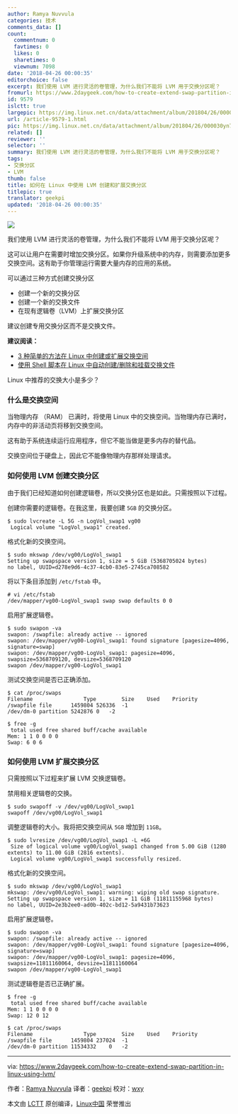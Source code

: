 ```yaml
---
author: Ramya Nuvvula
categories: 技术
comments_data: []
count:
  commentnum: 0
  favtimes: 0
  likes: 0
  sharetimes: 0
  viewnum: 7098
date: '2018-04-26 00:00:35'
editorchoice: false
excerpt: 我们使用 LVM 进行灵活的卷管理，为什么我们不能将 LVM 用于交换分区呢？
fromurl: https://www.2daygeek.com/how-to-create-extend-swap-partition-in-linux-using-lvm/
id: 9579
islctt: true
largepic: https://img.linux.net.cn/data/attachment/album/201804/26/000030yn7mvp87avlh1mmm.jpg
url: /article-9579-1.html
pic: https://img.linux.net.cn/data/attachment/album/201804/26/000030yn7mvp87avlh1mmm.jpg.thumb.jpg
related: []
reviewer: ''
selector: ''
summary: 我们使用 LVM 进行灵活的卷管理，为什么我们不能将 LVM 用于交换分区呢？
tags:
- 交换分区
- LVM
thumb: false
title: 如何在 Linux 中使用 LVM 创建和扩展交换分区
titlepic: true
translator: geekpi
updated: '2018-04-26 00:00:35'
---
```


![](/data/attachment/album/201804/26/000030yn7mvp87avlh1mmm.jpg)


我们使用 LVM 进行灵活的卷管理，为什么我们不能将 LVM 用于交换分区呢？


这可以让用户在需要时增加交换分区。如果你升级系统中的内存，则需要添加更多交换空间。这有助于你管理运行需要大量内存的应用的系统。


可以通过三种方式创建交换分区


* 创建一个新的交换分区
* 创建一个新的交换文件
* 在现有逻辑卷（LVM）上扩展交换分区


建议创建专用交换分区而不是交换文件。


**建议阅读：**


* [3 种简单的方法在 Linux 中创建或扩展交换空间](https://www.2daygeek.com/add-extend-increase-swap-space-memory-file-partition-linux/)
* [使用 Shell 脚本在 Linux 中自动创建/删除和挂载交换文件](https://www.2daygeek.com/shell-script-create-add-extend-swap-space-linux/)


Linux 中推荐的交换大小是多少？


### 什么是交换空间


当物理内存 （RAM） 已满时，将使用 Linux 中的交换空间。当物理内存已满时，内存中的非活动页将移到交换空间。


这有助于系统连续运行应用程序，但它不能当做是更多内存的替代品。


交换空间位于硬盘上，因此它不能像物理内存那样处理请求。


### 如何使用 LVM 创建交换分区


由于我们已经知道如何创建逻辑卷，所以交换分区也是如此。只需按照以下过程。


创建你需要的逻辑卷。在我这里，我要创建 `5GB` 的交换分区。



```
$ sudo lvcreate -L 5G -n LogVol_swap1 vg00
 Logical volume "LogVol_swap1" created.

```

格式化新的交换空间。



```
$ sudo mkswap /dev/vg00/LogVol_swap1
Setting up swapspace version 1, size = 5 GiB (5368705024 bytes)
no label, UUID=d278e9d6-4c37-4cb0-83e5-2745ca708582

```

将以下条目添加到 `/etc/fstab` 中。



```
# vi /etc/fstab
/dev/mapper/vg00-LogVol_swap1 swap swap defaults 0 0

```

启用扩展逻辑卷。



```
$ sudo swapon -va
swapon: /swapfile: already active -- ignored
swapon: /dev/mapper/vg00-LogVol_swap1: found signature [pagesize=4096, signature=swap]
swapon: /dev/mapper/vg00-LogVol_swap1: pagesize=4096, swapsize=5368709120, devsize=5368709120
swapon /dev/mapper/vg00-LogVol_swap1

```

测试交换空间是否已正确添加。



```
$ cat /proc/swaps
Filename                Type        Size    Used    Priority
/swapfile file      1459804 526336  -1
/dev/dm-0 partition 5242876 0   -2

$ free -g
 total used free shared buff/cache available
Mem: 1 1 0 0 0 0
Swap: 6 0 6

```

### 如何使用 LVM 扩展交换分区


只需按照以下过程来扩展 LVM 交换逻辑卷。


禁用相关逻辑卷的交换。



```
$ sudo swapoff -v /dev/vg00/LogVol_swap1
swapoff /dev/vg00/LogVol_swap1

```

调整逻辑卷的大小。我将把交换空间从 `5GB` 增加到 `11GB`。



```
$ sudo lvresize /dev/vg00/LogVol_swap1 -L +6G
 Size of logical volume vg00/LogVol_swap1 changed from 5.00 GiB (1280 extents) to 11.00 GiB (2816 extents).
 Logical volume vg00/LogVol_swap1 successfully resized.

```

格式化新的交换空间。



```
$ sudo mkswap /dev/vg00/LogVol_swap1
mkswap: /dev/vg00/LogVol_swap1: warning: wiping old swap signature.
Setting up swapspace version 1, size = 11 GiB (11811155968 bytes)
no label, UUID=2e3b2ee0-ad0b-402c-bd12-5a9431b73623

```

启用扩展逻辑卷。



```
$ sudo swapon -va
swapon: /swapfile: already active -- ignored
swapon: /dev/mapper/vg00-LogVol_swap1: found signature [pagesize=4096, signature=swap]
swapon: /dev/mapper/vg00-LogVol_swap1: pagesize=4096, swapsize=11811160064, devsize=11811160064
swapon /dev/mapper/vg00-LogVol_swap1

```

测试逻辑卷是否已正确扩展。



```
$ free -g
 total used free shared buff/cache available
Mem: 1 1 0 0 0 0
Swap: 12 0 12

$ cat /proc/swaps
Filename                Type        Size    Used    Priority
/swapfile file      1459804 237024  -1
/dev/dm-0 partition 11534332    0   -2

```



---


via: <https://www.2daygeek.com/how-to-create-extend-swap-partition-in-linux-using-lvm/>


作者：[Ramya Nuvvula](https://www.2daygeek.com/author/ramya/) 译者：[geekpi](https://github.com/geekpi) 校对：[wxy](https://github.com/wxy)


本文由 [LCTT](https://github.com/LCTT/TranslateProject) 原创编译，[Linux中国](https://linux.cn/) 荣誉推出